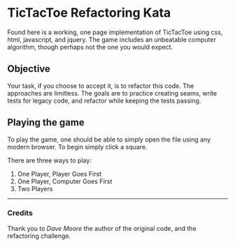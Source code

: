 # TicTacToe Refactoring Kata

Found here is a working, one page implementation of TicTacToe using css, html,
javascript, and jquery. The game includes an unbeatable computer algorithm,
though perhaps not the one you would expect.

## Objective

Your task, if you choose to accept it, is to refactor this code. The approaches
are limitless. The goals are to practice creating seams, write tests for legacy
code, and refactor while keeping the tests passing.

## Playing the game

To play the game, one should be able to simply open the file using any modern
browser. To begin simply click a square.

There are three ways to play:
1. One Player, Player Goes First
1. One Player, Computer Goes First
1. Two Players

---

### Credits

Thank you to _Dave Moore_ the author of the original code, and the refactoring
challenge.
